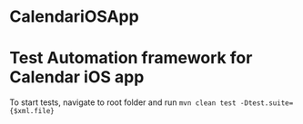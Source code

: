 # CalendariOSApp

# Test Automation framework for Calendar iOS app

To start tests, navigate to root folder and run `mvn clean test -Dtest.suite={$xml.file}`
